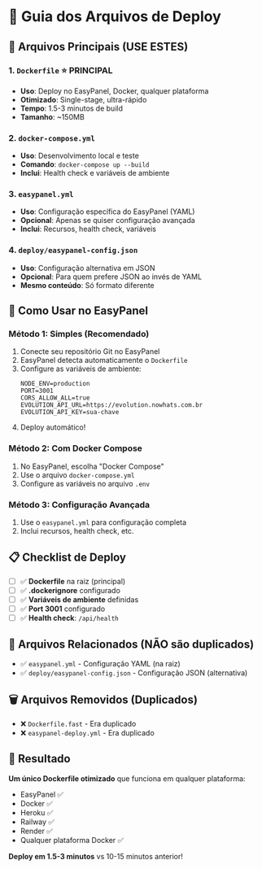 # 📁 Guia dos Arquivos de Deploy

## 🎯 Arquivos Principais (USE ESTES)

### **1. `Dockerfile`** ⭐ PRINCIPAL
- **Uso**: Deploy no EasyPanel, Docker, qualquer plataforma
- **Otimizado**: Single-stage, ultra-rápido
- **Tempo**: 1.5-3 minutos de build
- **Tamanho**: ~150MB

### **2. `docker-compose.yml`** 
- **Uso**: Desenvolvimento local e teste
- **Comando**: `docker-compose up --build`
- **Inclui**: Health check e variáveis de ambiente

### **3. `easypanel.yml`**
- **Uso**: Configuração específica do EasyPanel (YAML)
- **Opcional**: Apenas se quiser configuração avançada
- **Inclui**: Recursos, health check, variáveis

### **4. `deploy/easypanel-config.json`**
- **Uso**: Configuração alternativa em JSON
- **Opcional**: Para quem prefere JSON ao invés de YAML
- **Mesmo conteúdo**: Só formato diferente

## 🚀 Como Usar no EasyPanel

### **Método 1: Simples (Recomendado)**
1. Conecte seu repositório Git no EasyPanel
2. EasyPanel detecta automaticamente o `Dockerfile`
3. Configure as variáveis de ambiente:
   ```env
   NODE_ENV=production
   PORT=3001
   CORS_ALLOW_ALL=true
   EVOLUTION_API_URL=https://evolution.nowhats.com.br
   EVOLUTION_API_KEY=sua-chave
   ```
4. Deploy automático!

### **Método 2: Com Docker Compose**
1. No EasyPanel, escolha "Docker Compose"
2. Use o arquivo `docker-compose.yml`
3. Configure as variáveis no arquivo `.env`

### **Método 3: Configuração Avançada**
1. Use o `easypanel.yml` para configuração completa
2. Inclui recursos, health check, etc.

## 📋 Checklist de Deploy

- [ ] ✅ **Dockerfile** na raiz (principal)
- [ ] ✅ **.dockerignore** configurado
- [ ] ✅ **Variáveis de ambiente** definidas
- [ ] ✅ **Port 3001** configurado
- [ ] ✅ **Health check**: `/api/health`

## 📁 Arquivos Relacionados (NÃO são duplicados)

- ✅ `easypanel.yml` - Configuração YAML (na raiz)
- ✅ `deploy/easypanel-config.json` - Configuração JSON (alternativa)

## 🗑️ Arquivos Removidos (Duplicados)

- ❌ `Dockerfile.fast` - Era duplicado
- ❌ `easypanel-deploy.yml` - Era duplicado

## 🎯 Resultado

**Um único Dockerfile otimizado** que funciona em qualquer plataforma:
- EasyPanel ✅
- Docker ✅  
- Heroku ✅
- Railway ✅
- Render ✅
- Qualquer plataforma Docker ✅

**Deploy em 1.5-3 minutos** vs 10-15 minutos anterior!